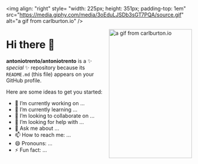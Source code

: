 <img align: "right" style= "width: 225px; height: 351px; padding-top: 1em"  src="https://media.giphy.com/media/3oEduLJSDb3sGT7PQA/source.gif" alt="a gif from carlburton.io" />

<img align="right" width=225px height=351px src="https://media.giphy.com/media/3oEduLJSDb3sGT7PQA/source.gif" alt="a gif from carlburton.io" />

# Hi there 👋

**antoniotrento/antoniotrento** is a ✨ _special_ ✨ repository because its `README.md` (this file) appears on your GitHub profile.

Here are some ideas to get you started:

- 🔭 I’m currently working on ...
- 🌱 I’m currently learning ...
- 👯 I’m looking to collaborate on ...
- 🤔 I’m looking for help with ...
- 💬 Ask me about ...
- 📫 How to reach me: ...
- 😄 Pronouns: ...
- ⚡ Fun fact: ...

